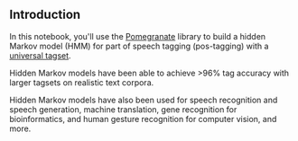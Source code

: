 ## Introduction

In this notebook, you'll use the [Pomegranate](https://github.com/jmschrei/pomegranate) library to build a hidden Markov model (HMM) for part of speech tagging (pos-tagging) with a [universal tagset](http://www.petrovi.de/data/universal.pdf). 

Hidden Markov models have been able to achieve >96% tag accuracy with larger tagsets on realistic text corpora. 

Hidden Markov models have also been used for speech recognition and speech generation, machine translation, gene recognition for bioinformatics, and human gesture recognition for computer vision, and more.



